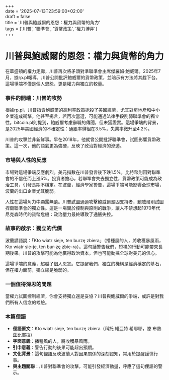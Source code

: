+++  
date = '2025-07-13T23:59:00+02:00'  
draft = false  
title = '川普與鮑威爾的恩怨：權力與貨幣的角力'  
tags = ['川普', '聯準會', '貨幣政策', '權力博弈']  
+++

# 川普與鮑威爾的恩怨：權力與貨幣的角力

在華盛頓的權力走廊，川普再次將矛頭對準聯準會主席傑羅姆·鮑威爾。2025年7月，據rp.pl報導，川普公開批評鮑威爾的貨幣政策，並暗示有方法將其趕下台。這場爭端不僅是個人恩怨，更是權力與獨立的較量。

### 事件的開端：川普的攻勢

根據rp.pl，川普指責鮑威爾的高利率政策扼殺了美國經濟，尤其對房地產和中小企業造成衝擊。他甚至揚言，若再次當選，可能通過法律手段削弱聯準會的獨立性。bitcoin.pl則提到，鮑威爾考慮辭職的傳聞，但未獲證實。這場爭端的背景，是2025年美國經濟的不確定性：通脹率徘徊在3.5%，失業率微升至4.2%。

川普的攻擊並非新鮮事。早在2018年，他就曾公開批評聯準會，試圖影響貨幣政策。這一次，他的語氣更為強硬，反映了政治對經濟的滲透。

### 市場與人性的反應

市場對這場爭端反應劇烈。美元指數在川普發言後下跌1.5%，比特幣則因對聯準會的不信任而上漲5%。投資者擔心，若聯準會失去獨立性，貨幣政策可能成為政治工具，引發長期不穩定。在波蘭，經濟學家警告，這場爭端可能影響全球市場，波蘭的出口企業尤其脆弱。

人性在這場角力中顯露無遺。川普試圖通過攻擊鮑威爾鞏固支持者，鮑威爾則試圖捍衛聯準會的獨立性。這是一場關於控制與原則的戰爭，讓人不禁想起1970年代尼克森時代的貨幣危機：政治壓力最終導致了通脹失控。

### 故事的啟示：獨立的代價

波蘭諺語說：「Kto wiatr sieje, ten burzę zbiera」（播種風的人，將收穫暴風雨，Kto wiatr sie-je, ten bur-zę zbie-ra）。這句話警告我們，短視的行動可能帶來長期後果。川普的攻擊可能為他贏得政治資本，但也可能動搖全球對美元的信心。

這場爭端的意義，超越了個人恩怨。它提醒我們，獨立的機構是經濟穩定的基石，但在權力面前，獨立總是脆弱的。

### 一個值得深思的問題

當權力試圖控制經濟，你會支持獨立還是妥協？川普與鮑威爾的爭端，或許是對我們所有人信念的考驗。

### 本篇俚語

- **俚語原文**：Kto wiatr sieje, ten burzę zbiera（科托 維亞特 希耶耶，滕 布熱 茲比耶拉）  
- **字面意義**：播種風的人，將收穫暴風雨。  
- **引申意義**：警告行動的後果可能超出預期。  
- **文化背景**：這句俚語反映波蘭人對因果關係的深刻認知，常用於提醒謹慎行事。  
- **與主題關聯**：川普對聯準會的攻擊，可能引發經濟動盪，呼應了這句俚語的警示。